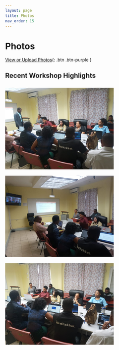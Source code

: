 ```yaml
---
layout: page
title: Photos
nav_order: 15
---
```


# Photos
[View or Upload Photos](https://drive.google.com/drive/folders/1pZsSeBRRbVlZ6rRpRhg6VfYAUMT6arta?usp=share_link){: .btn .btn-purple }

## Recent Workshop Highlights

<img align="left" src="images/photos-session1/4.jpeg"  vspace="10" width="350">

<img align="left" src="images/photos-session1/3.jpeg"  vspace="10" width="350">

<img align="left" src="images/photos-session1/7.jpeg"  vspace="10" width="350">

